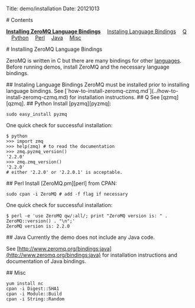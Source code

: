 
Title: demo/installation
Date: 20121013

<A name="toc1-5" title="Contents" />
# Contents


**<a href="#toc1-10">Installing ZeroMQ Language Bindings</a>**
&emsp;<a href="#toc2-15">Instaling Language Bindings</a>
&emsp;<a href="#toc2-19">Q</a>
&emsp;<a href="#toc2-23">Python</a>
&emsp;<a href="#toc2-40">Perl</a>
&emsp;<a href="#toc2-51">Java</a>
&emsp;<a href="#toc2-57">Misc</a>

<A name="toc1-10" title="Installing ZeroMQ Language Bindings" />
# Installing ZeroMQ Language Bindings

ZeroMQ is written in C but there are many bindings for other  [languages][languages]. Before running demos, install ZeroMQ and the necessary language bindings.

<A name="toc2-15" title="Instaling Language Bindings" />
## Instaling Language Bindings
ZeroMQ must be installed prior to installing language bindings. See [`how-to-install-zeromq-czmq.md`](../how-to-install-zeromq-czmq.md) for installation instructions.

<A name="toc2-19" title="Q" />
## Q
See [qzmq][qzmq].

<A name="toc2-23" title="Python" />
## Python
Install [pyzmq][pyzmq]:

    sudo easy_install pyzmq

One quick check for successful installation:

    $ python
    >>> import zmq
    >>> help(zmq) # to read the documentation
    >>> zmq.pyzmq_version()
    '2.2.0'
    >>> zmq.zmq_version()
    '2.2.0'
    # either '2.2.0' or '2.2.0.1' is acceptable.

<A name="toc2-40" title="Perl" />
## Perl
Install [ZeroMQ.pm][perl] from CPAN:

    sudo cpan -i ZeroMQ # add -f flag if necessary

One quick check for successful installation:

    $ perl -e 'use ZeroMQ qw/:all/; print "ZeroMQ version is: " . ZeroMQ::version() . "\n";'
    ZeroMQ version is: 2.2.0
    
<A name="toc2-51" title="Java" />
## Java
Currently the demo does not include any Java code.

See [http://www.zeromq.org/bindings:java](http://www.zeromq.org/bindings:java) for installation instructions and documentation of Java bindings.

<A name="toc2-57" title="Misc" />
## Misc

    yum install nc
    cpan -i Digest::SHA1
    cpan -i Module::Build
    cpan -i String::Random

[qzmq]: https://github.com/jaeheum/qzmq
[issues]: https://github.com/jaeheum/qzmq/issues
[zeromq]: http://www.zeromq.org
[czmq]: http://czmq.zeromq.org
[q]: http://kx.com
[zguide]: http://zguide.zeromq.org
[gitdown]: https://github.com/imatix/gitdown
[broker]: http://zguide.zeromq.org/page:all#A-Request-Reply-Broker
[brokerless]: http://www.zeromq.org/whitepapers:brokerless
[mitm]: http://en.wikipedia.org/wiki/MiTM
[perl]: http://www.zeromq.org/bindings:perl
[pyzmq]: http://www.zeromq.org/bindings:python
[languages]: http://www.zeromq.org/bindings:_start
[gangnam]: http://www.youtube.com/watch?v=9bZkp7q19f0&feature=related
[homebrew]: http://mxcl.github.com/homebrew/
[issue6]: https://github.com/jaeheum/qzmq/issues/6
[yum]: https://access.redhat.com/knowledge/docs/en-US/Red_Hat_Enterprise_Linux/6/html/Deployment_Guide/sec-Managing_Yum_Repositories.html
